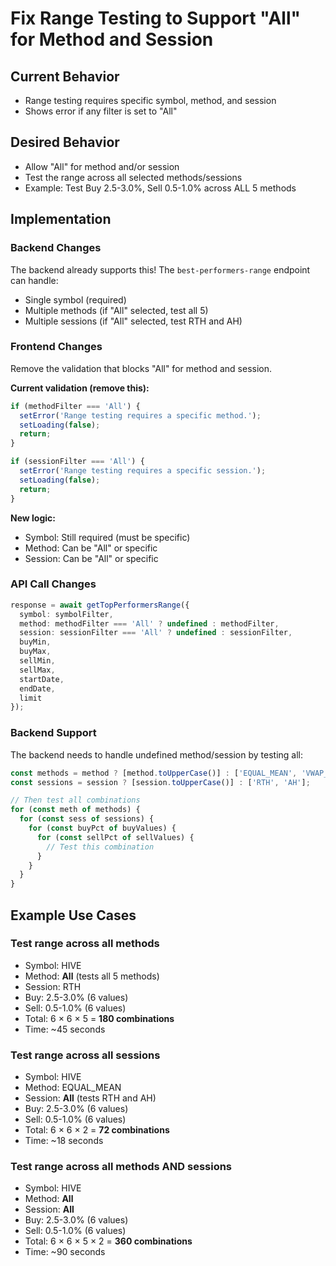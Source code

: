 # Fix Range Testing to Support "All" for Method and Session

## Current Behavior
- Range testing requires specific symbol, method, and session
- Shows error if any filter is set to "All"

## Desired Behavior
- Allow "All" for method and/or session
- Test the range across all selected methods/sessions
- Example: Test Buy 2.5-3.0%, Sell 0.5-1.0% across ALL 5 methods

## Implementation

### Backend Changes
The backend already supports this! The `best-performers-range` endpoint can handle:
- Single symbol (required)
- Multiple methods (if "All" selected, test all 5)
- Multiple sessions (if "All" selected, test RTH and AH)

### Frontend Changes
Remove the validation that blocks "All" for method and session.

**Current validation (remove this):**
```typescript
if (methodFilter === 'All') {
  setError('Range testing requires a specific method.');
  setLoading(false);
  return;
}

if (sessionFilter === 'All') {
  setError('Range testing requires a specific session.');
  setLoading(false);
  return;
}
```

**New logic:**
- Symbol: Still required (must be specific)
- Method: Can be "All" or specific
- Session: Can be "All" or specific

### API Call Changes
```typescript
response = await getTopPerformersRange({
  symbol: symbolFilter,
  method: methodFilter === 'All' ? undefined : methodFilter,
  session: sessionFilter === 'All' ? undefined : sessionFilter,
  buyMin,
  buyMax,
  sellMin,
  sellMax,
  startDate,
  endDate,
  limit
});
```

### Backend Support
The backend needs to handle undefined method/session by testing all:

```javascript
const methods = method ? [method.toUpperCase()] : ['EQUAL_MEAN', 'VWAP_RATIO', 'VOL_WEIGHTED', 'WINSORIZED', 'WEIGHTED_MEDIAN'];
const sessions = session ? [session.toUpperCase()] : ['RTH', 'AH'];

// Then test all combinations
for (const meth of methods) {
  for (const sess of sessions) {
    for (const buyPct of buyValues) {
      for (const sellPct of sellValues) {
        // Test this combination
      }
    }
  }
}
```

## Example Use Cases

### Test range across all methods
- Symbol: HIVE
- Method: **All** (tests all 5 methods)
- Session: RTH
- Buy: 2.5-3.0% (6 values)
- Sell: 0.5-1.0% (6 values)
- Total: 6 × 6 × 5 = **180 combinations**
- Time: ~45 seconds

### Test range across all sessions
- Symbol: HIVE
- Method: EQUAL_MEAN
- Session: **All** (tests RTH and AH)
- Buy: 2.5-3.0% (6 values)
- Sell: 0.5-1.0% (6 values)
- Total: 6 × 6 × 2 = **72 combinations**
- Time: ~18 seconds

### Test range across all methods AND sessions
- Symbol: HIVE
- Method: **All**
- Session: **All**
- Buy: 2.5-3.0% (6 values)
- Sell: 0.5-1.0% (6 values)
- Total: 6 × 6 × 5 × 2 = **360 combinations**
- Time: ~90 seconds